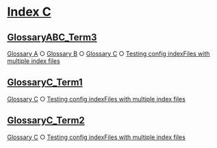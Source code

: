 # [Index C](#index-c)

## [GlossaryABC_Term3](#glossaryabc_term3)  
  
[Glossary A][1] ○ [Glossary B][2] ○ [Glossary C][3] ○ [Testing config indexFiles with multiple index files][4]

## [GlossaryC_Term1](#glossaryc_term1)  
  
[Glossary C][5] ○ [Testing config indexFiles with multiple index files][4]

## [GlossaryC_Term2](#glossaryc_term2)  
  
[Glossary C][6] ○ [Testing config indexFiles with multiple index files][4]

[1]: ./glossary-a.md#glossaryabc_term3

[2]: ./sub1/glossary-b.md#glossaryabc_term3

[3]: ./sub1/sub2/glossary-c.md#glossaryabc_term3

[4]: ./document.md#testing-config-indexfiles-with-multiple-index-files

[5]: ./sub1/sub2/glossary-c.md#glossaryc_term1

[6]: ./sub1/sub2/glossary-c.md#glossaryc_term2
